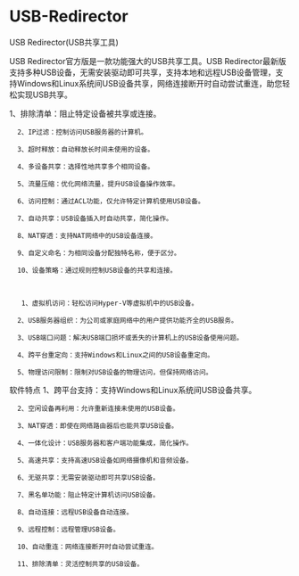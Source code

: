 # USB-Redirector
USB Redirector(USB共享工具)

 USB Redirector官方版是一款功能强大的USB共享工具。USB Redirector最新版支持多种USB设备，无需安装驱动即可共享，支持本地和远程USB设备管理，支持Windows和Linux系统间USB设备共享，网络连接断开时自动尝试重连，助您轻松实现USB共享。

  1、排除清单：阻止特定设备被共享或连接。

      2、IP过滤：控制访问USB服务器的计算机。

      3、超时释放：自动释放长时间未使用的设备。

      4、多设备共享：选择性地共享多个相同设备。

      5、流量压缩：优化网络流量，提升USB设备操作效率。

      6、访问控制：通过ACL功能，仅允许特定计算机使用USB设备。

      7、自动共享：USB设备插入时自动共享，简化操作。

      8、NAT穿透：支持NAT网络中的USB设备连接。

      9、自定义命名：为相同设备分配独特名称，便于区分。

      10、设备策略：通过规则控制USB设备的共享和连接。



       1、虚拟机访问：轻松访问Hyper-V等虚拟机中的USB设备。

      2、USB服务器组织：为公司或家庭网络中的用户提供功能齐全的USB服务。

      3、USB端口问题：解决USB端口损坏或丢失的计算机上的USB设备使用问题。

      4、跨平台重定向：支持Windows和Linux之间的USB设备重定向。

      5、物理访问限制：限制对USB设备的物理访问，但保持网络访问。

软件特点
      1、跨平台支持：支持Windows和Linux系统间USB设备共享。

      2、空闲设备再利用：允许重新连接未使用的USB设备。

      3、NAT穿透：即使在网络路由器后也能共享USB设备。

      4、一体化设计：USB服务器和客户端功能集成，简化操作。

      5、高速共享：支持高速USB设备如网络摄像机和音频设备。

      6、无驱共享：无需安装驱动即可共享USB设备。

      7、黑名单功能：阻止特定计算机访问USB设备。

      8、自动连接：远程USB设备自动连接。

      9、远程控制：远程管理USB设备。

      10、自动重连：网络连接断开时自动尝试重连。

      11、排除清单：灵活控制共享的USB设备。
